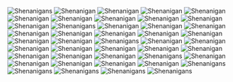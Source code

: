 ![Shenanigans](https://github.com/FungalInfections/Fungus/blob/master/images%20(1).jpg?raw=true)
![Shenanigan](https://github.com/FungalInfections/Fungus/blob/master/images%20(10).jpg?raw=true)
![Shenanigan](https://github.com/FungalInfections/Fungus/blob/master/images%20(11).jpg?raw=true)
![Shenanigan](https://github.com/FungalInfections/Fungus/blob/master/images%20(12).jpg?raw=true)
![Shenanigan](https://github.com/FungalInfections/Fungus/blob/master/images%20(13).jpg?raw=true)
![Shenanigan](https://github.com/FungalInfections/Fungus/blob/master/images%20(14).jpg?raw=true)
![Shenanigan](https://github.com/FungalInfections/Fungus/blob/master/images%20(15).jpg?raw=true)
![Shenanigan](https://github.com/FungalInfections/Fungus/blob/master/images%20(16).jpg?raw=true)
![Shenanigan](https://github.com/FungalInfections/Fungus/blob/master/images%20(17).jpg?raw=true)
![Shenanigan](https://github.com/FungalInfections/Fungus/blob/master/images%20(18).jpg?raw=true)
![Shenanigan](https://github.com/FungalInfections/Fungus/blob/master/images%20(19).jpg?raw=true)
![Shenanigans](https://github.com/FungalInfections/Fungus/blob/master/images%20(2).jpg?raw=true)
![Shenanigan](https://github.com/FungalInfections/Fungus/blob/master/images%20(20).jpg?raw=true)
![Shenanigan](https://github.com/FungalInfections/Fungus/blob/master/images%20(21).jpg?raw=true)
![Shenanigan](https://github.com/FungalInfections/Fungus/blob/master/images%20(22).jpg?raw=true)
![Shenanigan](https://github.com/FungalInfections/Fungus/blob/master/images%20(23).jpg?raw=true)
![Shenanigan](https://github.com/FungalInfections/Fungus/blob/master/images%20(24).jpg?raw=true)
![Shenanigan](https://github.com/FungalInfections/Fungus/blob/master/images%20(25).jpg?raw=true)
![Shenanigan](https://github.com/FungalInfections/Fungus/blob/master/images%20(26).jpg?raw=true)
![Shenanigan](https://github.com/FungalInfections/Fungus/blob/master/images%20(27).jpg?raw=true)
![Shenanigan](https://github.com/FungalInfections/Fungus/blob/master/images%20(28).jpg?raw=true)
![Shenanigan](https://github.com/FungalInfections/Fungus/blob/master/images%20(29).jpg?raw=true)
![Shenanigans](https://github.com/FungalInfections/Fungus/blob/master/images%20(3).jpg?raw=true)
![Shenanigan](https://github.com/FungalInfections/Fungus/blob/master/images%20(30).jpg?raw=true)
![Shenanigan](https://github.com/FungalInfections/Fungus/blob/master/images%20(31).jpg?raw=true)
![Shenanigan](https://github.com/FungalInfections/Fungus/blob/master/images%20(32).jpg?raw=true)
![Shenanigan](https://github.com/FungalInfections/Fungus/blob/master/images%20(33).jpg?raw=true)
![Shenanigan](https://github.com/FungalInfections/Fungus/blob/master/images%20(34).jpg?raw=true)
![Shenanigan](https://github.com/FungalInfections/Fungus/blob/master/images%20(35).jpg?raw=true)
![Shenanigan](https://github.com/FungalInfections/Fungus/blob/master/images%20(36).jpg?raw=true)
![Shenanigan](https://github.com/FungalInfections/Fungus/blob/master/images%20(37).jpg?raw=true)
![Shenanigan](https://github.com/FungalInfections/Fungus/blob/master/images%20(38).jpg?raw=true)
![Shenanigan](https://github.com/FungalInfections/Fungus/blob/master/images%20(39).jpg?raw=true)
![Shenanigans](https://github.com/FungalInfections/Fungus/blob/master/images%20(4).jpg?raw=true)
![Shenanigan](https://github.com/FungalInfections/Fungus/blob/master/images%20(40).jpg?raw=true)
![Shenanigan](https://github.com/FungalInfections/Fungus/blob/master/images%20(41).jpg?raw=true)
![Shenanigan](https://github.com/FungalInfections/Fungus/blob/master/images%20(42).jpg?raw=true)
![Shenanigan](https://github.com/FungalInfections/Fungus/blob/master/images%20(43).jpg?raw=true)
![Shenanigan](https://github.com/FungalInfections/Fungus/blob/master/images%20(44).jpg?raw=true)
![Shenanigans](https://github.com/FungalInfections/Fungus/blob/master/images%20(5).jpg?raw=true)
![Shenanigans](https://github.com/FungalInfections/Fungus/blob/master/images%20(6).jpg?raw=true)
![Shenanigans](https://github.com/FungalInfections/Fungus/blob/master/images%20(7).jpg?raw=true)
![Shenanigans](https://github.com/FungalInfections/Fungus/blob/master/images%20(8).jpg?raw=true)
![Shenanigans](https://github.com/FungalInfections/Fungus/blob/master/images%20(9).jpg?raw=true)

